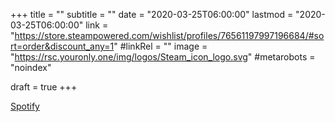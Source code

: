 +++
title = ""
subtitle = ""
date = "2020-03-25T06:00:00"
lastmod = "2020-03-25T06:00:00"
link = "https://store.steampowered.com/wishlist/profiles/76561197997196684/#sort=order&discount_any=1"
#linkRel = ""
image = "https://rsc.youronly.one/img/logos/Steam_icon_logo.svg"
#metarobots = "noindex"

draft = true
+++

<a href="https://store.steampowered.com/wishlist/profiles/76561197997196684/#sort=order&discount_any=1" rel="me noopener external nofollow" referrerpolicy="strict-origin-when-cross-origin">Spotify</a>
